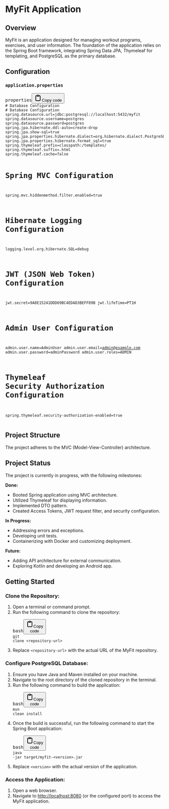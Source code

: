 <div class="markdown prose w-full break-words dark:prose-invert light" bis_skin_checked="1"><h1>MyFit Application</h1><h2>Overview</h2><p>MyFit is an application designed for managing workout programs, exercises, and user information. The foundation of the application relies on the Spring Boot framework, integrating Spring Data JPA, Thymeleaf for templating, and PostgreSQL as the primary database.</p><h2>Configuration</h2><h3><code>application.properties</code></h3><pre><div class="bg-black rounded-md" bis_skin_checked="1"><div class="flex items-center relative text-gray-200 bg-gray-800 dark:bg-token-surface-primary px-4 py-2 text-xs font-sans justify-between rounded-t-md" bis_skin_checked="1"><span>properties</span><button class="flex gap-1 items-center"><svg width="24" height="24" viewBox="0 0 24 24" fill="none" xmlns="http://www.w3.org/2000/svg" class="icon-sm"><path fill-rule="evenodd" clip-rule="evenodd" d="M12 4C10.8954 4 10 4.89543 10 6H14C14 4.89543 13.1046 4 12 4ZM8.53513 4C9.22675 2.8044 10.5194 2 12 2C13.4806 2 14.7733 2.8044 15.4649 4H17C18.6569 4 20 5.34315 20 7V19C20 20.6569 18.6569 22 17 22H7C5.34315 22 4 20.6569 4 19V7C4 5.34315 5.34315 4 7 4H8.53513ZM8 6H7C6.44772 6 6 6.44772 6 7V19C6 19.5523 6.44772 20 7 20H17C17.5523 20 18 19.5523 18 19V7C18 6.44772 17.5523 6 17 6H16C16 7.10457 15.1046 8 14 8H10C8.89543 8 8 7.10457 8 6Z" fill="currentColor"></path></svg>Copy code</button></div><div class="p-4 overflow-y-auto" bis_skin_checked="1"><code class="!whitespace-pre hljs language-properties"># Database Configuration
# Database Configuration
spring.datasource.url=jdbc:postgresql://localhost:5432/myfit
spring.datasource.username=postgres
spring.datasource.password=postgres
spring.jpa.hibernate.ddl-auto=create-drop
spring.jpa.show-sql=true
spring.jpa.properties.hibernate.dialect=org.hibernate.dialect.PostgreSQLDialect
spring.jpa.properties.hibernate.format_sql=true
spring.thymeleaf.prefix=classpath:/templates/
spring.thymeleaf.suffix=.html
spring.thymeleaf.cache=false

# Spring MVC Configuration
spring.mvc.hiddenmethod.filter.enabled=true

# Hibernate Logging Configuration
logging.level.org.hibernate.SQL=debug

# JWT (JSON Web Token) Configuration
jwt.secret=9A8E15241DDD69BC4EDAD3BEFF89B
jwt.lifeTime=PT1H

# Admin User Configuration
admin.user.name=AdminUser
admin.user.email=admin@example.com
admin.user.password=adminPassword
admin.user.roles=ADMIN

# Thymeleaf Security Authorization Configuration
spring.thymeleaf.security-authorization-enabled=true
</code></div></div></pre><h2>Project Structure</h2><p>The project adheres to the MVC (Model-View-Controller) architecture.</p><h2>Project Status</h2><p>The project is currently in progress, with the following milestones:</p><p><strong>Done:</strong></p><ul><li>Booted Spring application using MVC architecture.</li><li>Utilized Thymeleaf for displaying information.</li><li>Implemented DTO pattern.</li><li>Created Access Tokens, JWT request filter, and security configuration.</li></ul><p><strong>In Progress:</strong></p><ul><li>Addressing errors and exceptions.</li><li>Developing unit tests.</li><li>Containerizing with Docker and customizing deployment.</li></ul><p><strong>Future:</strong></p><ul><li>Adding API architecture for external communication.</li><li>Exploring Kotlin and developing an Android app.</li></ul><h2>Getting Started</h2><h3>Clone the Repository:</h3><ol><li>Open a terminal or command prompt.</li><li>Run the following command to clone the repository:<pre><div class="bg-black rounded-md" bis_skin_checked="1"><div class="flex items-center relative text-gray-200 bg-gray-800 dark:bg-token-surface-primary px-4 py-2 text-xs font-sans justify-between rounded-t-md" bis_skin_checked="1"><span>bash</span><button class="flex gap-1 items-center"><svg width="24" height="24" viewBox="0 0 24 24" fill="none" xmlns="http://www.w3.org/2000/svg" class="icon-sm"><path fill-rule="evenodd" clip-rule="evenodd" d="M12 4C10.8954 4 10 4.89543 10 6H14C14 4.89543 13.1046 4 12 4ZM8.53513 4C9.22675 2.8044 10.5194 2 12 2C13.4806 2 14.7733 2.8044 15.4649 4H17C18.6569 4 20 5.34315 20 7V19C20 20.6569 18.6569 22 17 22H7C5.34315 22 4 20.6569 4 19V7C4 5.34315 5.34315 4 7 4H8.53513ZM8 6H7C6.44772 6 6 6.44772 6 7V19C6 19.5523 6.44772 20 7 20H17C17.5523 20 18 19.5523 18 19V7C18 6.44772 17.5523 6 17 6H16C16 7.10457 15.1046 8 14 8H10C8.89543 8 8 7.10457 8 6Z" fill="currentColor"></path></svg>Copy code</button></div><div class="p-4 overflow-y-auto" bis_skin_checked="1"><code class="!whitespace-pre hljs language-bash">git <span class="hljs-built_in">clone</span> &lt;repository-url&gt;
</code></div></div></pre></li><li>Replace <code>&lt;repository-url&gt;</code> with the actual URL of the MyFit repository.</li></ol><h3>Configure PostgreSQL Database:</h3><ol><li>Ensure you have Java and Maven installed on your machine.</li><li>Navigate to the root directory of the cloned repository in the terminal.</li><li>Run the following command to build the application:<pre><div class="bg-black rounded-md" bis_skin_checked="1"><div class="flex items-center relative text-gray-200 bg-gray-800 dark:bg-token-surface-primary px-4 py-2 text-xs font-sans justify-between rounded-t-md" bis_skin_checked="1"><span>bash</span><button class="flex gap-1 items-center"><svg width="24" height="24" viewBox="0 0 24 24" fill="none" xmlns="http://www.w3.org/2000/svg" class="icon-sm"><path fill-rule="evenodd" clip-rule="evenodd" d="M12 4C10.8954 4 10 4.89543 10 6H14C14 4.89543 13.1046 4 12 4ZM8.53513 4C9.22675 2.8044 10.5194 2 12 2C13.4806 2 14.7733 2.8044 15.4649 4H17C18.6569 4 20 5.34315 20 7V19C20 20.6569 18.6569 22 17 22H7C5.34315 22 4 20.6569 4 19V7C4 5.34315 5.34315 4 7 4H8.53513ZM8 6H7C6.44772 6 6 6.44772 6 7V19C6 19.5523 6.44772 20 7 20H17C17.5523 20 18 19.5523 18 19V7C18 6.44772 17.5523 6 17 6H16C16 7.10457 15.1046 8 14 8H10C8.89543 8 8 7.10457 8 6Z" fill="currentColor"></path></svg>Copy code</button></div><div class="p-4 overflow-y-auto" bis_skin_checked="1"><code class="!whitespace-pre hljs language-bash">mvn clean install
</code></div></div></pre></li><li>Once the build is successful, run the following command to start the Spring Boot application:<pre><div class="bg-black rounded-md" bis_skin_checked="1"><div class="flex items-center relative text-gray-200 bg-gray-800 dark:bg-token-surface-primary px-4 py-2 text-xs font-sans justify-between rounded-t-md" bis_skin_checked="1"><span>bash</span><button class="flex gap-1 items-center"><svg width="24" height="24" viewBox="0 0 24 24" fill="none" xmlns="http://www.w3.org/2000/svg" class="icon-sm"><path fill-rule="evenodd" clip-rule="evenodd" d="M12 4C10.8954 4 10 4.89543 10 6H14C14 4.89543 13.1046 4 12 4ZM8.53513 4C9.22675 2.8044 10.5194 2 12 2C13.4806 2 14.7733 2.8044 15.4649 4H17C18.6569 4 20 5.34315 20 7V19C20 20.6569 18.6569 22 17 22H7C5.34315 22 4 20.6569 4 19V7C4 5.34315 5.34315 4 7 4H8.53513ZM8 6H7C6.44772 6 6 6.44772 6 7V19C6 19.5523 6.44772 20 7 20H17C17.5523 20 18 19.5523 18 19V7C18 6.44772 17.5523 6 17 6H16C16 7.10457 15.1046 8 14 8H10C8.89543 8 8 7.10457 8 6Z" fill="currentColor"></path></svg>Copy code</button></div><div class="p-4 overflow-y-auto" bis_skin_checked="1"><code class="!whitespace-pre hljs language-bash">java -jar target/myfit-&lt;version&gt;.jar
</code></div></div></pre></li><li>Replace <code>&lt;version&gt;</code> with the actual version of the application.</li></ol><h3>Access the Application:</h3><ol><li>Open a web browser.</li><li>Navigate to <a href="http://localhost:8080" target="_new">http://localhost:8080</a> (or the configured port) to access the MyFit application.</li></ol></div>
